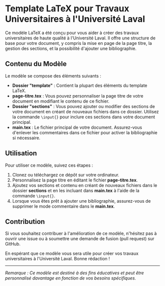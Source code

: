 # Template LaTeX pour Travaux Universitaires à l'Université Laval

Ce modèle LaTeX a été conçu pour vous aider à créer des travaux universitaires de haute qualité à l'Université Laval. Il offre une structure de base pour votre document, y compris la mise en page de la page titre, la gestion des sections, et la possibilité d'ajouter une bibliographie.

## Contenu du Modèle

Le modèle se compose des éléments suivants :

- **Dossier "template"** : Contient la plupart des éléments du template LaTeX.
- **page-titre.tex** : Vous pouvez personnaliser la page titre de votre document en modifiant le contenu de ce fichier.
- **Dossier "sections"** : Vous pouvez ajouter ou modifier des sections de votre document en créant de nouveaux fichiers dans ce dossier. Utilisez la commande `\input{}` pour inclure ces sections dans votre document principal.
- **main.tex** : Le fichier principal de votre document. Assurez-vous d'enlever les commentaires dans ce fichier pour activer la bibliographie si nécessaire.

## Utilisation

Pour utiliser ce modèle, suivez ces étapes :

1. Clonez ou téléchargez ce dépôt sur votre ordinateur.
2. Personnalisez la page titre en éditant le fichier **page-titre.tex**.
3. Ajoutez vos sections et contenu en créant de nouveaux fichiers dans le dossier **sections** et en les incluant dans **main.tex** à l'aide de la commande `\input{}`.
4. Lorsque vous êtes prêt à ajouter une bibliographie, assurez-vous de supprimer le mode commentaire dans le **main.tex**.

## Contribution

Si vous souhaitez contribuer à l'amélioration de ce modèle, n'hésitez pas à ouvrir une issue ou à soumettre une demande de fusion (pull request) sur GitHub.

En espérant que ce modèle vous sera utile pour créer vos travaux universitaires à l'Université Laval. Bonne rédaction !

---

*Remarque : Ce modèle est destiné à des fins éducatives et peut être personnalisé davantage en fonction de vos besoins spécifiques.*
